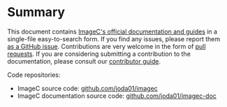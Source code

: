 # Summary

This document contains [ImageC's official documentation and guides](https://imagec.org/) in a single-file easy-to-search form.
If you find any issues, please report them [as a GitHub issue](https://github.com/joda01/imagec-doc/issues).
Contributions are very welcome in the form of [pull requests](https://github.com/joda01/imagec-doc/pulls).
If you are considering submitting a contribution to the documentation, please consult our [contributor guide](https://github.com/joda01/imagec-doc/blob/main/CONTRIBUTING.md).

Code repositories:

* ImageC source code: [github.com/joda01/imagec](https://github.com/joda01/imagec)
* ImageC documentation source code: [github.com/joda01/imagec-doc](https://github.com/joda01/imagec-doc)

